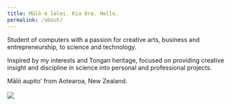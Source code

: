 ```yaml
---
title: Mālō e lelei. Kia Ora. Hello.
permalink: /about/
---
```


Student of computers with a passion for creative arts, business and entrepreneurship, to science and technology. 

Inspired by my interests and Tongan heritage, focused on providing creative insight and discipline in science into personal and professional projects.

Mālō aupito’ from Aotearoa, New Zealand.
\
\
<img src="https://i.imgflip.com/3rtjwb.jpg" class="img-about"/>
